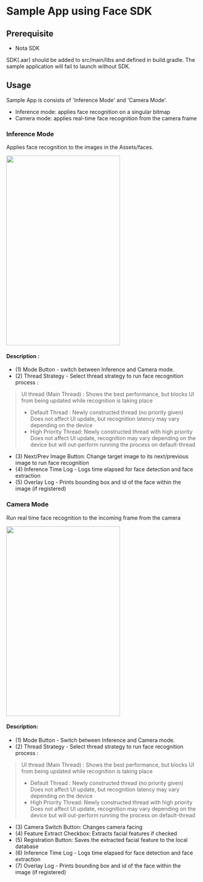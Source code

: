 # Sample App using Face SDK

## Prerequisite
- Nota SDK 

SDK(.aar) should be added to src/main/libs and defined in build.gradle.
The sample application will fail to launch without SDK.


## Usage
Sample App is consists of 'Inference Mode' and 'Camera Mode'.
- Inference mode: applies face recognition on a singular bitmap
- Camera mode: applies real-time face recognition from the camera frame


### Inference Mode
Applies face recognition to the images in the Assets/faces.

<img src="https://user-images.githubusercontent.com/75300554/142960540-a1e79398-0549-4c3f-afba-e41bd13fcf48.jpg" width="300" height="500"/>

#### Description :
- (1) Mode Button - switch between Inference and Camera mode.
- (2) Thread Strategy - Select thread strategy to run face recognition process :
> UI thread (Main Thread) : 
> Shows the best performance, but blocks UI from being updated while recognition is taking place
> - Default Thread : Newly constructed thread (no priority given)
> Does not affect UI update, but recognition latency may vary depending on the device
> - High Priority Thread: Newly constructed thread with high priority  
> Does not affect UI update, recognition may vary depending on the device but will out-perform running the process on default-thread
- (3) Next/Prev Image Button: Change target image to its next/previous image to run face recognition
- (4) Inference Time Log - Logs time elapsed for face detection and face extraction
- (5) Overlay Log - Prints bounding box and id of the face within the image (if registered)

### Camera Mode
Run real time face recognition to the incoming frame from the camera

<img src="https://user-images.githubusercontent.com/75300554/142960546-fcd51e1f-0e54-4535-9ff8-3ee139371222.jpg" width="300" height="500"/>

#### Description:
- (1) Mode Button - Switch between Inference and Camera mode.
- (2) Thread Strategy - Select thread strategy to run face recognition process :
> UI thread (Main Thread) : 
> Shows the best performance, but blocks UI from being updated while recognition is taking place
> - Default Thread : Newly constructed thread (no priority given)
> Does not affect UI update, but recognition latency may vary depending on the device
> - High Priority Thread: Newly constructed thread with high priority  
> Does not affect UI update, recognition may vary depending on the device but will out-perform running the process on default-thread
- (3) Camera Switch Button: Changes camera facing
- (4) Feature Extract Checkbox: Extracts facial features if checked
- (5) Registration Button: Saves the extracted facial feature to the local database
- (6) Inference Time Log - Logs time elapsed for face detection and face extraction
- (7) Overlay Log - Prints bounding box and id of the face within the image (if registered)

